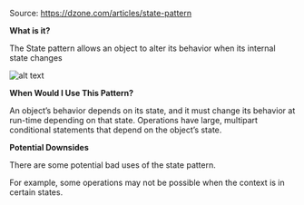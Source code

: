 Source: https://dzone.com/articles/state-pattern

**What is it?**

The State pattern allows an object to alter its behavior when its internal state changes

![alt text](https://raw.githubusercontent.com/pattern-playground/gangoffour/tree/master/state_pattern.png)

**When Would I Use This Pattern?**

An object’s behavior depends on its state, and it must change its behavior at run-time depending on that state.
Operations have large, multipart conditional statements that depend on the object’s state.

**Potential Downsides**

There are some potential bad uses of the state pattern. 

For example, some operations may not be possible when the context is in certain states.